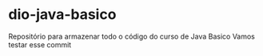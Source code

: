 # dio-java-basico
Repositório para armazenar todo o código do curso de Java Basico 
Vamos testar esse commit 
